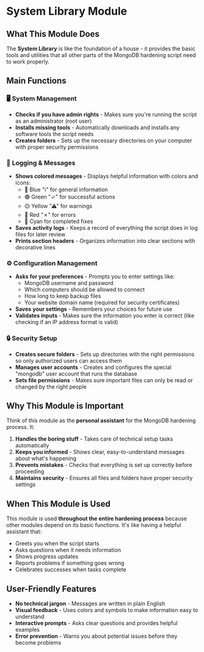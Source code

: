 # System Library Module

## What This Module Does

The **System Library** is like the foundation of a house - it provides the basic tools and utilities that all other parts of the MongoDB hardening script need to work properly.

## Main Functions

### 🖥️ **System Management**
- **Checks if you have admin rights** - Makes sure you're running the script as an administrator (root user)
- **Installs missing tools** - Automatically downloads and installs any software tools the script needs
- **Creates folders** - Sets up the necessary directories on your computer with proper security permissions

### 📝 **Logging & Messages**
- **Shows colored messages** - Displays helpful information with colors and icons:
  - 🔵 Blue "ℹ" for general information
  - 🟢 Green "✓" for successful actions
  - 🟡 Yellow "⚠" for warnings
  - 🔴 Red "✗" for errors
  - 🔧 Cyan for completed fixes
- **Saves activity logs** - Keeps a record of everything the script does in log files for later review
- **Prints section headers** - Organizes information into clear sections with decorative lines

### ⚙️ **Configuration Management**
- **Asks for your preferences** - Prompts you to enter settings like:
  - MongoDB username and password
  - Which computers should be allowed to connect
  - How long to keep backup files
  - Your website domain name (required for security certificates)
- **Saves your settings** - Remembers your choices for future use
- **Validates inputs** - Makes sure the information you enter is correct (like checking if an IP address format is valid)

### 🔒 **Security Setup**
- **Creates secure folders** - Sets up directories with the right permissions so only authorized users can access them
- **Manages user accounts** - Creates and configures the special "mongodb" user account that runs the database
- **Sets file permissions** - Makes sure important files can only be read or changed by the right people

## Why This Module is Important

Think of this module as the **personal assistant** for the MongoDB hardening process. It:

1. **Handles the boring stuff** - Takes care of technical setup tasks automatically
2. **Keeps you informed** - Shows clear, easy-to-understand messages about what's happening
3. **Prevents mistakes** - Checks that everything is set up correctly before proceeding
4. **Maintains security** - Ensures all files and folders have proper security settings

## When This Module is Used

This module is used **throughout the entire hardening process** because other modules depend on its basic functions. It's like having a helpful assistant that:
- Greets you when the script starts
- Asks questions when it needs information
- Shows progress updates
- Reports problems if something goes wrong
- Celebrates successes when tasks complete

## User-Friendly Features

- **No technical jargon** - Messages are written in plain English
- **Visual feedback** - Uses colors and symbols to make information easy to understand
- **Interactive prompts** - Asks clear questions and provides helpful examples
- **Error prevention** - Warns you about potential issues before they become problems